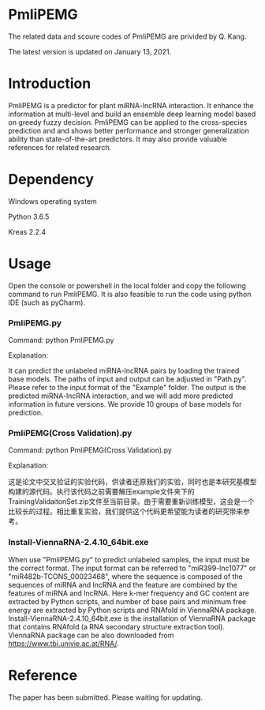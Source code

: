 # PmliPEMG
The related data and scoure codes of PmliPEMG are privided by Q. Kang.

The latest version is updated on January 13, 2021.

# Introduction
PmliPEMG is a predictor for plant miRNA-lncRNA interaction. It enhance the information at multi-level and build an ensemble deep learning model based on greedy fuzzy decision. PmliPEMG can be applied to the cross-species prediction and and shows better performance and stronger generalization ability than state-of-the-art predictors. It may also provide valuable references for related research.

# Dependency
Windows operating system

Python 3.6.5

Kreas 2.2.4

# Usage
Open the console or powershell in the local folder and copy the following command to run PmliPEMG. It is also feasible to run the code using python IDE (such as pyCharm).

### PmliPEMG.py
Command: python PmliPEMG.py

Explanation:

It can predict the unlabeled miRNA-lncRNA pairs by loading the trained base models. The paths of input and output can be adjusted in "Path.py". Please refer to the input format of the "Example" folder. The output is the predicted miRNA-lncRNA interaction, and we will add more predicted information in future versions. We provide 10 groups of base models for prediction.

### PmliPEMG(Cross Validation).py
Command: python PmliPEMG(Cross Validation).py

Explanation:

这是论文中交叉验证的实验代码，供读者还原我们的实验，同时也是本研究基模型构建的源代码。执行该代码之前需要解压example文件夹下的TrainingValidaitonSet.zip文件至当前目录。由于需要重新训练模型，这会是一个比较长的过程。相比重复实验，我们提供这个代码更希望能为读者的研究带来参考。

### Install-ViennaRNA-2.4.10_64bit.exe
When use "PmliPEMG.py" to predict unlabeled samples, the input must be the correct format. The input format can be referred to "miR399-lnc1077" or "miR482b-TCONS_00023468", where the sequence is composed of the sequences of miRNA and lncRNA and the feature are combined by the features of miRNA and lncRNA. Here k-mer frequency and GC content are extracted by Python scripts, and number of base pairs and minimum free energy are extracted by Python scripts and RNAfold in ViennaRNA package. Install-ViennaRNA-2.4.10_64bit.exe is the installation of ViennaRNA package that contains RNAfold (a RNA secondary structure extraction tool). ViennaRNA package can be also downloaded from https://www.tbi.univie.ac.at/RNA/.

# Reference
The paper has been submitted. Please waiting for updating.
